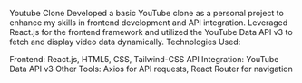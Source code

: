 Youtube Clone
Developed a basic YouTube clone as a personal project to enhance my skills in frontend development and API integration. Leveraged React.js for the frontend framework and utilized the YouTube Data API v3 to fetch and display video data dynamically.
Technologies Used:

Frontend: React.js, HTML5, CSS, Tailwind-CSS
API Integration: YouTube Data API v3
Other Tools: Axios for API requests, React Router for navigation
